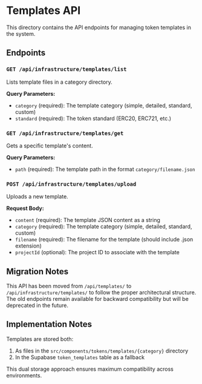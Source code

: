 # Templates API

This directory contains the API endpoints for managing token templates in the system.

## Endpoints

### `GET /api/infrastructure/templates/list`

Lists template files in a category directory.

**Query Parameters:**
- `category` (required): The template category (simple, detailed, standard, custom)
- `standard` (required): The token standard (ERC20, ERC721, etc.)

### `GET /api/infrastructure/templates/get`

Gets a specific template's content.

**Query Parameters:**
- `path` (required): The template path in the format `category/filename.json`

### `POST /api/infrastructure/templates/upload`

Uploads a new template.

**Request Body:**
- `content` (required): The template JSON content as a string
- `category` (required): The template category (simple, detailed, standard, custom)
- `filename` (required): The filename for the template (should include .json extension)
- `projectId` (optional): The project ID to associate with the template

## Migration Notes

This API has been moved from `/api/templates/` to `/api/infrastructure/templates/` to follow the proper architectural structure.
The old endpoints remain available for backward compatibility but will be deprecated in the future.

## Implementation Notes

Templates are stored both:
1. As files in the `src/components/tokens/templates/{category}` directory
2. In the Supabase `token_templates` table as a fallback

This dual storage approach ensures maximum compatibility across environments. 